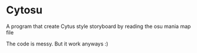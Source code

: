 # Cytosu
A program that create Cytus style storyboard by reading the osu mania map file

The code is messy. But it work anyways :)
